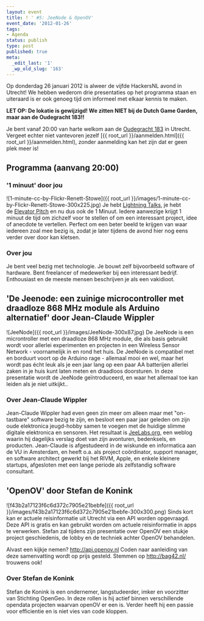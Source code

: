 ```yaml
---
layout: event
title: ! ' #5: JeeNode & OpenOV'
event_date: '2012-01-26'
tags:
- Agenda
status: publish
type: post
published: true
meta:
  _edit_last: '1'
  _wp_old_slug: '163'
---
```

Op donderdag 26 januari 2012 is alweer de vijfde HackersNL avond in Utrecht! We hebben wederom drie presentaties op het programma staan en uiteraard is er ook genoeg tijd om informeel met elkaar kennis te maken.

**LET OP: De lokatie is gewijzigd! We zitten NIET bij de Dutch Game Garden, maar aan de Oudegracht 183!!**

Je bent vanaf 20:00 van harte welkom aan de [Oudegracht 183](http://g.co/maps/zzqs3) in Utrecht. Vergeet echter niet vantevoren jezelf [{{ root_url }}/aanmelden.html]({{ root_url }}/aanmelden.html), zonder aanmelding kan het zijn dat er geen plek meer is!

## Programma (aanvang 20:00)

### '1 minuut' door jou
![1-minute-cc-by-Flickr-Renett-Stowe]({{ root_url }}/images/1-minute-cc-by-Flickr-Renett-Stowe-300x225.jpg)
Je hebt [Lightning Talks](https://secure.wikimedia.org/wikipedia/en/wiki/Lightning_Talk), je hebt de [Elevator Pitch](https://secure.wikimedia.org/wikipedia/en/wiki/Elevator_pitch) en nu dus ook de 1 Minuut. Iedere aanwezige krijgt 1 minuut de tijd om zichzelf voor te stellen of om een interessant project, idee of anecdote te vertellen. Perfect om een beter beeld te krijgen van waar iedereen zoal mee bezig is, zodat je later tijdens de avond hier nog eens verder over door kan kletsen.

### Over jou

Je bent veel bezig met technologie. Je bouwt zelf bijvoorbeeld software of hardware. Bent freelancer of medewerker bij een interessant bedrijf. Enthousiast en de meeste mensen beschrijven je als een vakidioot.

## 'De Jeenode: een zuinige microcontroller met draadloze 868 MHz module als Arduino alternatief' door Jean-Claude Wippler

![JeeNode]({{ root_url }}/images/JeeNode-300x87.jpg)
De JeeNode is een microntroller met een draadloze 868 MHz module, die als basis gebruikt wordt voor allerlei experimenten en projecten in een Wireless Sensor Network - voornamelijk in en rond het huis. De JeeNode is compatibel met en borduurt voort op de Arduino rage - allemaal mooi en wel, maar het wordt pas écht leuk als je een jaar lang op een paar AA batterijen allerlei zaken in je huis kunt laten meten en draadloos doorsturen. In deze presentatie wordt de JeeNode geïntroduceerd, en waar het allemaal toe kan leiden als je niet uitkijkt..

### Over Jean-Claude Wippler

Jean-Claude Wippler had even geen zin meer om alleen maar met "on-tastbare" software bezig te zijn, en besloot een paar jaar geleden om zijn oude elektronica jeugd-hobby samen te voegen met de huidige slimme digitale elektronica en sensoren. Het resultaat is <a href="http://jeelabs.org">JeeLabs.org</a>, een weblog waarin hij dagelijks verslag doet van zijn avonturen, bedenksels, en producten. Jean-Claude is afgestudeerd in de wiskunde en informatica aan de VU in Amsterdam, en heeft o.a. als project coördinator, support manager, en software architect gewerkt bij het RIVM, Apple, en enkele kleinere startups, afgesloten met een lange periode als zelfstandig software consultant.

## 'OpenOV' door Stefan de Konink

![f43b2a17123f6c6d372c7905e21bebfe]({{ root_url }}/images/f43b2a17123f6c6d372c7905e21bebfe-300x300.png)
Sinds kort kan er actuele reisinformatie uit Utrecht via een API worden opgevraagd. Deze API is gratis en kan gebruikt worden om actuele reisinformatie in apps te verwerken. Stefan zal tijdens zijn presentatie over OpenOV een stukje project geschiedenis, de lobby en de techniek achter OpenOV behandelen. 

Alvast een kijkje nemen? <a href="http://api.openov.nl">http://api.openov.nl</a> Coden naar aanleiding van deze samenvatting wordt op prijs gesteld. Stemmen op <a href="http://bag42.nl/">http://bag42.nl/</a> trouwens ook!

### Over Stefan de Konink

Stefan de Konink is een ondernemer, langstudeerder, imker en voorzitter van Stichting OpenGeo. In deze rollen is hij actief binnen verschillende opendata projecten waarvan openOV er een is. Verder heeft hij een passie voor efficientie en is niet vies van code kloppen.
